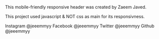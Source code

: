 This mobile-friendly responsive header was created by Zaeem Javed.

This project used javascript & NOT css as main for its responsivness.


Instagram @jeeemmyy
Facebook @jeeemmyy
Twitter @jeeemmyy
Github @jeeemmyy
